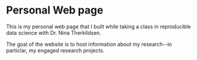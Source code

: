 # Personal Web page

This is my personal web page that I built while taking a class in reproducible data science with Dr. Nina Therkildsen. 

The goal of the website is to host information about my research--in particlar, my engaged research projects. 